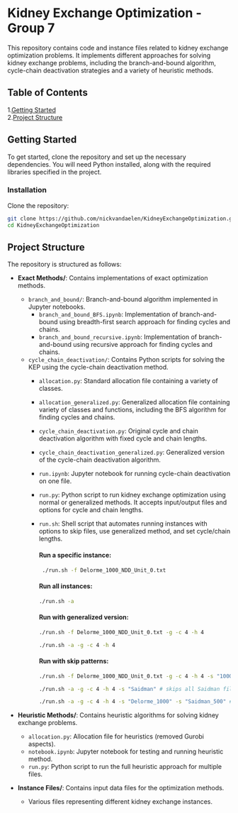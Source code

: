# Kidney Exchange Optimization - Group 7

This repository contains code and instance files related to kidney exchange optimization problems. It implements different approaches for solving kidney exchange problems, including the branch-and-bound algorithm, cycle-chain deactivation strategies and a variety of heuristic methods.

## Table of Contents

1.[Getting Started](#getting-started) <br>
2.[Project Structure](#project-structure)

## Getting Started

To get started, clone the repository and set up the necessary dependencies. You will need Python installed, along with the required libraries specified in the project.

### Installation

Clone the repository:

```bash 
git clone https://github.com/nickvandaelen/KidneyExchangeOptimization.git
cd KidneyExchangeOptimization
```

## Project Structure

The repository is structured as follows:

- **Exact Methods/**: Contains implementations of exact optimization methods.
  - `branch_and_bound/`: Branch-and-bound algorithm implemented in Jupyter notebooks.
    - `branch_and_bound_BFS.ipynb`: Implementation of branch-and-bound using breadth-first search approach for finding cycles and chains.
    - `branch_and_bound_recursive.ipynb`: Implementation of branch-and-bound using recursive approach for finding cycles and chains.
  - `cycle_chain_deactivation/`: Contains Python scripts for solving the KEP using the cycle-chain deactivation method.
    - `allocation.py`: Standard allocation file containing a variety of classes.
    - `allocation_generalized.py`: Generalized allocation file containing variety of classes and functions, including the BFS algorithm for finding cycles and chains.
    - `cycle_chain_deactivation.py`: Original cycle and chain deactivation algorithm with fixed cycle and chain lengths.
    - `cycle_chain_deactivation_generalized.py`: Generalized version of the cycle-chain deactivation algorithm.
    - `run.ipynb`: Jupyter notebook for running cycle-chain deactivation on one file.
    - `run.py`: Python script to run kidney exchange optimization using normal or generalized methods. It accepts input/output files and options for cycle and chain lengths.
    - `run.sh`: Shell script that automates running instances with options to skip files, use generalized method, and set cycle/chain lengths.
      #### Run a specific instance:
      ```bash
       ./run.sh -f Delorme_1000_NDD_Unit_0.txt
      ```
      
      #### Run all instances:
      ```bash
      ./run.sh -a
      ```
      
      #### Run with generalized version:
      ```bash
      ./run.sh -f Delorme_1000_NDD_Unit_0.txt -g -c 4 -h 4
      ```
      ```bash
      ./run.sh -a -g -c 4 -h 4
      ```
      
      #### Run with skip patterns:
      ```bash
      ./run.sh -f Delorme_1000_NDD_Unit_0.txt -g -c 4 -h 4 -s "1000" # skips all files with 1000 nodes
      ```
      ```bash
      ./run.sh -a -g -c 4 -h 4 -s "Saidman" # skips all Saidman files
      ```
      ```bash
      ./run.sh -a -g -c 4 -h 4 -s "Delorme_1000" -s "Saidman_500" # skips all Delorme files with 1000 nodes and Saidman files with 500 nodes
      ```

- **Heuristic Methods/**: Contains heuristic algorithms for solving kidney exchange problems.
  - `allocation.py`: Allocation file for heuristics (removed Gurobi aspects).
  - `notebook.ipynb`: Jupyter notebook for testing and running heuristic method.
  - `run.py`: Python script to run the full heuristic approach for multiple files.

- **Instance Files/**: Contains input data files for the optimization methods.
  - Various files representing different kidney exchange instances.
